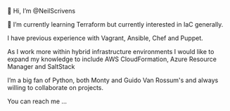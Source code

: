 👋 Hi, I’m @NeilScrivens

🌱 I’m currently learning Terraform but currently interested in IaC generally. 

I have previous experience with Vagrant, Ansible, Chef and Puppet.

As I work more within hybrid infrastructure environments I would like to expand my knowledge to include AWS CloudFormation, Azure Resource Manager and SaltStack

I’m a big fan of Python, both Monty and Guido Van Rossum's and always willing to collaborate on projects. 

You can reach me ...

<!---
NeilScrivens/NeilScrivens is a ✨ special ✨ repository because its `README.md` (this file) appears on your GitHub profile.
You can click the Preview link to take a look at your changes.
--->
